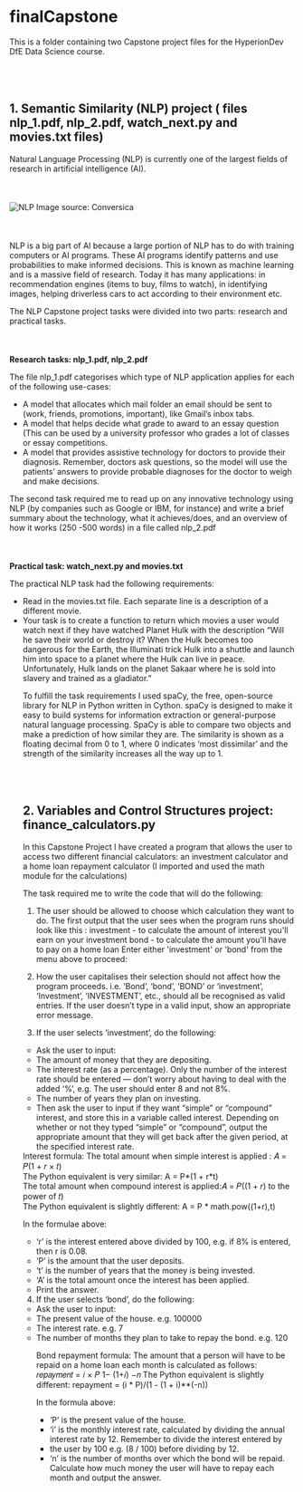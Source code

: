 # finalCapstone

This is a folder containing two Capstone project files for the HyperionDev DfE Data Science course.
<br/><br/>
<br/><br/>
## 1. Semantic Similarity (NLP) project ( files nlp_1.pdf, nlp_2.pdf, watch_next.py and movies.txt files)

Natural Language Processing (NLP) is currently one of the largest fields of research in artificial intelligence (AI).
<br/><br/>
<br/><br/>
![NLP Image source: Conversica ](https://miro.medium.com/v2/resize:fit:828/format:webp/1*_TV_ZLIhZpmX7HpMODwmiA.png)
<br/><br/>
<br/><br/>
NLP is a big part of AI because a large portion of NLP has to do with training computers or AI programs. These AI programs identify patterns and use probabilities to make informed decisions.
This is known as machine learning and is a massive field of research. Today it has many applications: in recommendation engines 
(items to buy, films to watch), in identifying images, helping driverless cars to act according to their environment etc.

The NLP Capstone project tasks were divided into two parts: research  and practical tasks.
<br/><br/>
<br/><br/>
**Research tasks: nlp_1.pdf, nlp_2.pdf**

The file nlp_1.pdf categorises which type of NLP application applies for each of the following use-cases:
- A model that allocates which mail folder an email should be sent to (work, friends, promotions, important), like Gmail’s inbox tabs.
- A model that helps decide what grade to award to an essay question (This can be used by a university professor who grades a lot of classes
or essay competitions.
- A model that provides assistive technology for doctors to provide their diagnosis. Remember, doctors ask questions, so the model will
use the patients’ answers to provide probable diagnoses for the doctor to weigh and make decisions.

The second task required me to read up on any innovative technology using NLP (by companies such as Google or IBM, for instance) and write a brief summary about the technology, what it achieves/does, and an overview of how it works (250 -500 words) in a file called nlp_2.pdf
<br/><br/>
<br/><br/>
**Practical task: watch_next.py and movies.txt**

The practical NLP task had the following requirements:
<ul>
<li>Read in the movies.txt file. Each separate line is a description of a different movie.
<li>Your task is to create a function to return which movies a user would watch next if they have watched Planet Hulk with the description “Will he save their world or destroy it? When the Hulk becomes too dangerous for the Earth, the Illuminati trick Hulk into a shuttle and launch him into space to a planet where the Hulk can live in peace. Unfortunately, Hulk lands on the planet Sakaar where he is sold into slavery and trained as a gladiator.”

To fulfill the task requirements I used spaCy, the free, open-source library for NLP in Python written in Cython. 
spaCy is designed to make it easy to build systems for information extraction or general-purpose natural language processing. 
SpaCy is able to compare two objects and make a prediction of how similar they are. The similarity is shown as a floating decimal from 0
to 1, where 0 indicates ‘most dissimilar’ and the strength of the similarity increases all the way up to 1. 
<br/><br/>
<br/><br/>
## 2.  Variables and Control Structures project: finance_calculators.py

In this Capstone Project I have created a program that allows the user to access two different financial calculators: an investment calculator and a home loan repayment calculator (I imported and used the math module for the calculations)

The task required me to write the code that will do the following: 

1. The user should be allowed to choose which calculation they want to do.
The first output that the user sees when the program runs should look like this :
  investment - to calculate the amount of interest you'll earn on your investment
  bond - to calculate the amount you'll have to pay on a home loan
Enter either 'investment' or 'bond' from the menu above to proceed:

2. How the user capitalises their selection should not affect how the program proceeds. i.e. ‘Bond’, ‘bond’, ‘BOND’ or ‘investment’, ‘Investment’, ‘INVESTMENT’, etc., should all be recognised as valid entries. If the user doesn’t type in a valid input, show an appropriate error message.

3. If the user selects ‘investment’, do the following:
<ul>
<li>Ask the user to input:
<li>The amount of money that they are depositing.
<li>The interest rate (as a percentage). Only the number of the interest rate should be entered — don’t worry about having to deal with the
added ‘%’, e.g. The user should enter 8 and not 8%.
<li>The number of years they plan on investing.
<li>Then ask the user to input if they want “simple” or “compound” interest, and store this in a variable called interest. Depending on
whether or not they typed “simple” or “compound”, output the appropriate amount that they will get back after the given period,
at the specified interest rate. 
</ul>
Interest formula:
  The total amount when simple interest is applied : 𝐴 = 𝑃(1 + 𝑟 × 𝑡)<br>
  The Python equivalent is very similar: A = P*(1 + r*t)<br>
  The total amount when compound interest is applied:𝐴 = 𝑃((1 + 𝑟) to the power of 𝑡)<br>
  The Python equivalent is slightly different: A = P * math.pow((1+r),t)<br>
  
In the formulae above:
<ul>
<li>‘r’ is the interest entered above divided by 100, e.g. if 8% is entered, then r is 0.08.
<li>‘P’ is the amount that the user deposits.
<li>‘t’ is the number of years that the money is being invested.
<li>‘A’ is the total amount once the interest has been applied.
<li>Print the answer.</ul/>

4. If the user selects ‘bond’, do the following:
<ul>
<li>Ask the user to input:
<li>The present value of the house. e.g. 100000
<li>The interest rate. e.g. 7
<li>The number of months they plan to take to repay the bond. e.g. 120
  
Bond repayment formula:
The amount that a person will have to be repaid on a home loan each month is calculated as follows: 𝑟𝑒𝑝𝑎𝑦𝑚𝑒𝑛𝑡 = 𝑖 × 𝑃 1− (1+𝑖) −𝑛
The Python equivalent is slightly different: repayment = (i * P)/(1 - (1 + i)**(-n))

In the formula above:
<ul>
<li>‘P’ is the present value of the house.
<li>‘i’ is the monthly interest rate, calculated by dividing the annual interest rate by 12. Remember to divide the interest entered by
<li>the user by 100 e.g. (8 / 100) before dividing by 12.
<li>‘n’ is the number of months over which the bond will be repaid.
Calculate how much money the user will have to repay each month and output the answer.



